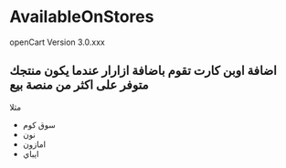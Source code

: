 # AvailableOnStores

openCart Version 3.0.xxx



اضافة اوبن كارت تقوم باضافة ازارار عندما يكون منتجك متوفر على اكثر من منصة بيع 
---------


مثلا 
<ul>
<li> سوق كوم  </li>
<li> نون  </li>
<li> امازون  </li>
<li> ايباي  </li>
</ul>